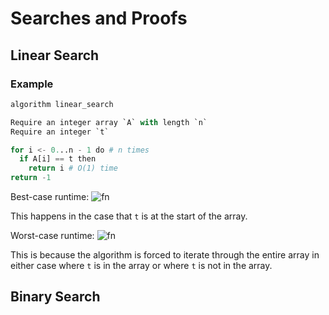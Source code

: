 # Searches and Proofs

## Linear Search

### Example

```py
algorithm linear_search

Require an integer array `A` with length `n`
Require an integer `t`

for i <- 0...n - 1 do # n times
  if A[i] == t then
    return i # O(1) time
return -1
```

Best-case runtime: ![fn](<https://latex.codecogs.com/svg.latex?\inline O(1) >)

This happens in the case that `t` is at the start of the array.

Worst-case runtime: ![fn](<https://latex.codecogs.com/svg.latex?\inline O(n) >)

This is because the algorithm is forced to iterate through the entire array in either case where `t` is in the array or where `t` is not in the array.

## Binary Search
